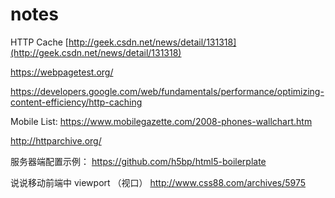 # notes

HTTP Cache [http://geek.csdn.net/news/detail/131318](http://geek.csdn.net/news/detail/131318)

https://webpagetest.org/


https://developers.google.com/web/fundamentals/performance/optimizing-content-efficiency/http-caching


Mobile List:  https://www.mobilegazette.com/2008-phones-wallchart.htm

http://httparchive.org/

服务器端配置示例： https://github.com/h5bp/html5-boilerplate

说说移动前端中 viewport （视口）  http://www.css88.com/archives/5975
